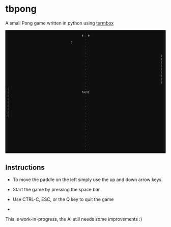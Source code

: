 # tbpong
A small Pong game written in python using [termbox](https://github.com/nsf/termbox)

![screenshot](screenshot.png)

## Instructions

- To move the paddle on the left simply use the up and down arrow keys.
- Start the game by pressing the space bar
- Use CTRL-C, ESC, or the Q key to quit the game

-
This is work-in-progress, the AI still needs some improvements :)

